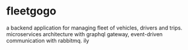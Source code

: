 # fleetgogo
a backend application for managing fleet of vehicles, drivers and trips. microservices architecture with graphql gateway, event-driven communication with rabbitmq. ily
